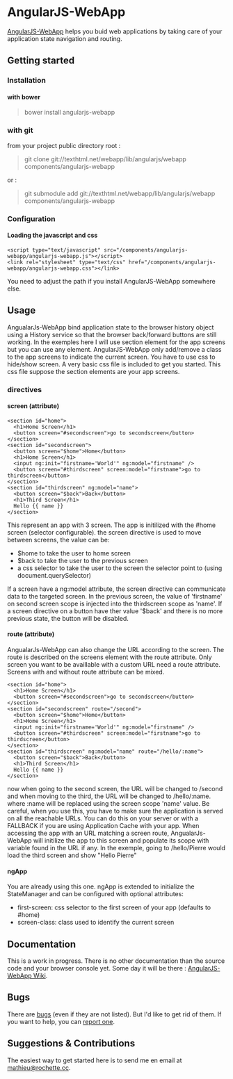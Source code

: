 # AngularJS-WebApp #

[AngularJS-WebApp][homepage] helps you buid web applications by taking care of your application state navigation and routing. 

## Getting started ##

### Installation ###

#### with bower ####

> bower install angularjs-webapp

### with git ###

from your project public directory root : 

> git clone git://texthtml.net/webapp/lib/angularjs/webapp components/angularjs-webapp

or : 

> git submodule add git://texthtml.net/webapp/lib/angularjs/webapp components/angularjs-webapp

### Configuration ###

#### Loading the javascript and css ####

    <script type="text/javascript" src="/components/angularjs-webapp/angularjs-webapp.js"></script>
    <link rel="stylesheet" type="text/css" href="/components/angularjs-webapp/angularjs-webapp.css"></link>

You need to adjust the path if you install AngularJS-WebApp somewhere else.

## Usage ##

AngualarJs-WebApp bind application state to the browser history object using a History service so that the browser back/forward buttons are still working. In the exemples here I will use section element for the app screens but you can use any element. AngularJS-WebApp only add/remove a class to the app screens to indicate the current screen. You have to use css to hide/show screen.
A very basic css file is included to get you started. This css file suppose the section elements are your app screens.

### directives ###

#### screen (attribute) ####

    <section id="home">
      <h1>Home Screen</h1>
      <button screen="#secondscreen">go to secondscreen</button>
    </section>
    <section id="secondscreen">
      <button screen="$home">Home</button>
      <h1>Home Screen</h1>
      <input ng:init="firstname='World'" ng:model="firstname" />
      <button screen="#thirdscreen" screen:model="firstname">go to thirdscreen</button>
    </section>
    <section id="thirdscreen" ng:model="name">
      <button screen="$back">Back</button>
      <h1>Third Screen</h1>
      Hello {{ name }}
    </section>

This represent an app with 3 screen. The app is initilized with the #home screen (selector configurable). the screen directive is used to move between screens, the value can be:
* $home to take the user to home screen
* $back to take the user to the previous screen
* a css selector to take the user to the screen the selector point to (using document.querySelector)

If a screen have a ng:model attribute, the screen directive can communicate data to the targeted screen. In the previous screen, the value of 'firstname' on second screen scope is injected into the thirdscreen scope as 'name'.
If a screen directive on a button have ther value '$back' and there is no more previous state, the button will be disabled.

#### route (attribute) ####

AngualarJs-WebApp can also change the URL according to the screen. The route is described on the screens element with the route attribute. Only screen you want to be availlable with a custom URL need a route attribute. Screens with and without route attribute can be mixed.

    <section id="home">
      <h1>Home Screen</h1>
      <button screen="#secondscreen">go to secondscreen</button>
    </section>
    <section id="secondscreen" route="/second">
      <button screen="$home">Home</button>
      <h1>Home Screen</h1>
      <input ng:init="firstname='World'" ng:model="firstname" />
      <button screen="#thirdscreen" screen:model="firstname">go to thirdscreen</button>
    </section>
    <section id="thirdscreen" ng:model="name" route="/hello/:name">
      <button screen="$back">Back</button>
      <h1>Third Screen</h1>
      Hello {{ name }}
    </section>

now when going to the second screen, the URL will be changed to /second and when moving to the third, the URL will be changed to /hello/:name. where :name will be replaced using the screen scope 'name' value.
Be careful, when you use this, you have to make sure the application is served on all the reachable URLs. You can do this on your server or with a FALLBACK if you are using Application Cache with your app.
When accessing the app with an URL matching a screen route, AngualarJs-WebApp will initilize the app to this screen and populate its scope with variable found in the URL if any. In the exemple, going to /hello/Pierre would load the third screen and show "Hello Pierre"

#### ngApp ####

You are already using this one. ngApp is extended to initialize the StateManager and can be configured with optional attributes:
   
* first-screen: css selector to the first screen of your app (defaults to #home)
* screen-class: class used to identify the current screen


## Documentation ##

This is a work in progress. There is no other documentation than the source code and your browser console yet. 
Some day it will be there : [AngularJS-WebApp Wiki][wiki].

## Bugs ##

There are [bugs][bugs] (even if they are not listed). But I'd like to get rid of them. If you want to help, you can [report one][report-bug].

## Suggestions & Contributions ##

The easiest way to get started here is to send me en email at <mathieu@rochette.cc>.


[homepage]: https://texthtml.net/trac/projects/webapp-lib-angularjs-webapp
[bugs]: https://texthtml.net/trac/projects/webapp-lib-angularjs-webapp/issues
[report-bug]: https://texthtml.net/trac/projects/webapp-lib-angularjs-webapp/issues/new
[wiki]: https://texthtml.net/trac/projects/webapp-lib-angularjs-webapp/wiki